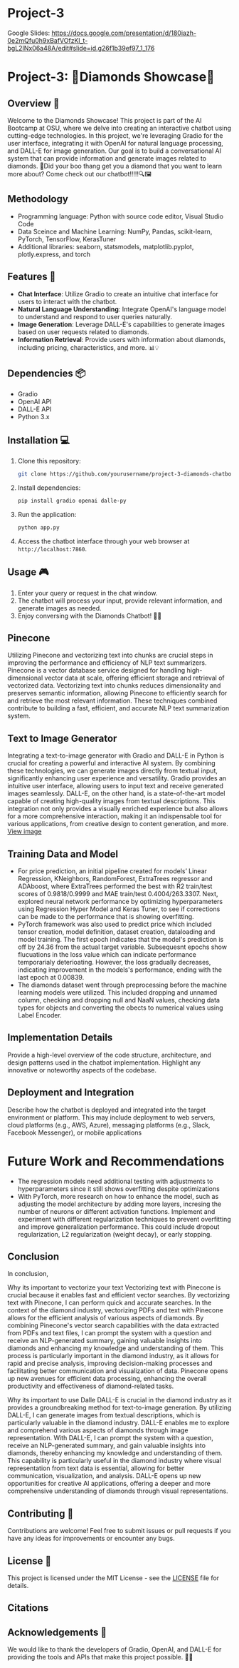 # Project-3

Google Slides: 
https://docs.google.com/presentation/d/180iazh-0e2mQfu0h9xBafVOfzKl_t-bgL2INx06a48A/edit#slide=id.g26f1b39ef97_1_176


# Project-3: 💎Diamonds Showcase💎

## Overview 🌟

Welcome to the Diamonds Showcase! This project is part of the AI Bootcamp at OSU, where we delve into creating an interactive chatbot using cutting-edge technologies. In this project, we're leveraging Gradio for the user interface, integrating it with OpenAI for natural language processing, and DALL-E for image generation. Our goal is to build a conversational AI system that can provide information and generate images related to diamonds. 💬Did your boo thang get you a diamond that you want to learn more about? Come check out our chatbot!!!!!🔍🖼️

## Methodology

- Programming language: Python with source code editor, Visual Studio Code
- Data Sceince and Machine Learning: NumPy, Pandas, scikit-learn, PyTorch, TensorFlow, KerasTuner
- Additional libraries: seaborn, statsmodels, matplotlib.pyplot, plotly.express, and torch

## Features 🚀

- **Chat Interface**: Utilize Gradio to create an intuitive chat interface for users to interact with the chatbot.
- **Natural Language Understanding**: Integrate OpenAI's language model to understand and respond to user queries naturally.
- **Image Generation**: Leverage DALL-E's capabilities to generate images based on user requests related to diamonds.
- **Information Retrieval**: Provide users with information about diamonds, including pricing, characteristics, and more. 📊💡

## Dependencies 📦

- Gradio
- OpenAI API
- DALL-E API
- Python 3.x

## Installation 💻

1. Clone this repository:

   ```bash
   git clone https://github.com/yourusername/project-3-diamonds-chatbot.git
   ```

2. Install dependencies:

   ```bash
   pip install gradio openai dalle-py
   ```

3. Run the application:

   ```bash
   python app.py
   ```

4. Access the chatbot interface through your web browser at `http://localhost:7860`.

## Usage 🎮

1. Enter your query or request in the chat window.
2. The chatbot will process your input, provide relevant information, and generate images as needed.
3. Enjoy conversing with the Diamonds Chatbot! 💬🎉

## Pinecone 
Utilizing Pinecone and vectorizing text into chunks are crucial steps in improving the performance and efficiency of NLP text summarizers. Pinecone is a vector database service designed for handling high-dimensional vector data at scale, offering efficient storage and retrieval of vectorized data. Vectorizing text into chunks reduces dimensionality and preserves semantic information, allowing Pinecone to efficiently search for and retrieve the most relevant information. These techniques combined contribute to building a fast, efficient, and accurate NLP text summarization system.

## Text to Image Generator 
Integrating a text-to-image generator with Gradio and DALL-E in Python is crucial for creating a powerful and interactive AI system. By combining these technologies, we can generate images directly from textual input, significantly enhancing user experience and versatility. Gradio provides an intuitive user interface, allowing users to input text and receive generated images seamlessly. DALL-E, on the other hand, is a state-of-the-art model capable of creating high-quality images from textual descriptions. This integration not only provides a visually enriched experience but also allows for a more comprehensive interaction, making it an indispensable tool for various applications, from creative design to content generation, and more.
[View image](/diamonds/image1.png)

## Training Data and Model
- For price prediction, an initial pipeline created for models’ Linear Regression, KNeighbors, RandomForest, ExtraTrees regressor and ADAboost, where ExtraTrees performed the best with R2 train/test scores of  0.9818/0.9999 and MAE train/test 0.4004/263.3307. Next, explored neural network performance by optimizing hyperparameters using Regression Hyper Model and Keras Tuner, to see if corrections can be made to the performance that is showing overfitting. 
- PyTorch framework was also used to predict price which included tensor creation, model definition, dataset creation, dataloading and model training. The first epoch indicates that the model's prediction is off by 24.36 from the actual target variable. Subsequesnt epochs show flucuations in the loss value which can indicate performance temporarialy deterioating. However, the loss gradually decreases, indicating improvement in the models's performance, ending with the last epoch at 0.00839. 
- The diamonds dataset went through preprocessing before the machine learning models were utilized.  This included dropping and unnamed column, checking and dropping null and NaaN values, checking data types for objects and converting the obects to numerical values using Label Encoder. 

## Implementation Details


Provide a high-level overview of the code structure, architecture, and design patterns used in the chatbot implementation. Highlight any innovative or noteworthy aspects of the codebase.



## Deployment and Integration

Describe how the chatbot is deployed and integrated into the target environment or platform. This may include deployment to web servers, cloud platforms (e.g., AWS, Azure), messaging platforms (e.g., Slack, Facebook Messenger), or mobile applications



# Future Work and Recommendations
- The regression models need additional testing with adjustments to hyperparameters since it still shows overfitting despite optimizations 
- With PyTorch, more research on how to enhance the model, such as adjusting the model architecture by adding more layers, incresing the number of neurons or different activation functions. Implement and experiment with different regularization techniques to prevent overfitting and improve generalization performance. This could include dropout regularization, L2 regularization (weight decay), or early stopping.




## Conclusion

In conclusion, 

Why its important to vectorize your text
Vectorizing text with Pinecone is crucial because it enables fast and efficient vector searches. By vectorizing text with Pinecone, I can perform quick and accurate searches. In the context of the diamond industry, vectorizing PDFs and text with Pinecone allows for the efficient analysis of various aspects of diamonds. By combining Pinecone's vector search capabilities with the data extracted from PDFs and text files, I can prompt the system with a question and receive an NLP-generated summary, gaining valuable insights into diamonds and enhancing my knowledge and understanding of them. This process is particularly important in the diamond industry, as it allows for rapid and precise analysis, improving decision-making processes and facilitating better communication and visualization of data. Pinecone opens up new avenues for efficient data processing, enhancing the overall productivity and effectiveness of diamond-related tasks.

Why its important to use Dalle 
DALL-E is crucial in the diamond industry as it provides a groundbreaking method for text-to-image generation. By utilizing DALL-E, I can generate images from textual descriptions, which is particularly valuable in the diamond industry. DALL-E enables me to explore and comprehend various aspects of diamonds through image representation. With DALL-E, I can prompt the system with a question, receive an NLP-generated summary, and gain valuable insights into diamonds, thereby enhancing my knowledge and understanding of them. This capability is particularly useful in the diamond industry where visual representation from text data is essential, allowing for better communication, visualization, and analysis. DALL-E opens up new opportunities for creative AI applications, offering a deeper and more comprehensive understanding of diamonds through visual representations.


## Contributing 🤝

Contributions are welcome! Feel free to submit issues or pull requests if you have any ideas for improvements or encounter any bugs.

## License 📜

This project is licensed under the MIT License - see the [LICENSE](LICENSE) file for details.

## Citations

## Acknowledgements 🙏

We would like to thank the developers of Gradio, OpenAI, and DALL-E for providing the tools and APIs that make this project possible. 👏🌟
